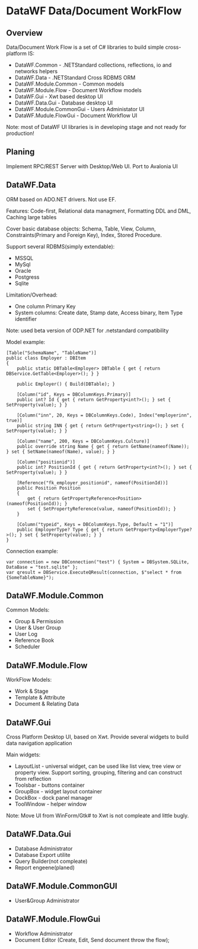 # DataWF Data/Document WorkFlow

## Overview

Data/Document Work Flow is a set of C# libraries to build simple cross-platform IS:

- DataWF.Common - .NETStandard collections, reflections, io and networks helpers
- DataWF.Data - .NETStandard Cross RDBMS ORM
- DataWF.Module.Common - Common models
- DataWF.Module.Flow - Document Workflow models
- DataWF.Gui - Xwt based desktop UI
- DataWF.Data.Gui - Database desktop UI
- DataWF.Module.CommonGui - Users Administator UI
- DataWF.Mudule.FlowGui - Document Workflow UI

Note: most of DataWF UI libraries is in developing stage and not ready for production!

## Planing

Implement RPC/REST Server with Desktop/Web UI.
Port to Avalonia UI

## DataWF.Data

ORM based on ADO.NET drivers. Not use EF.

Features: Code-first, Relational data managment, Formatting DDL and DML, Caching large tables

Cover basic database objects: Schema, Table, View, Column, Constraints(Primary and Foreign Key), Index, Stored Procedure.

Support several RDBMS(simply extendable):

- MSSQL
- MySql
- Oracle
- Postgress
- Sqlite

Limitation/Overhead:

- One column Primary Key
- System columns: Create date, Stamp date, Access binary, Item Type identifier

Note: used beta version of ODP.NET for .netstandard compatibility

Model example:

    [Table("SchemaName", "TableName")]
    public class Employer : DBItem
    {
        public static DBTable<Employer> DBTable { get { return DBService.GetTable<Employer>(); } }

        public Employer() { Build(DBTable); }

        [Column("id", Keys = DBColumnKeys.Primary)]
        public int? Id { get { return GetProperty<int?>(); } set { SetProperty(value); } }

        [Column("inn", 20, Keys = DBColumnKeys.Code), Index("employerinn", true)]
        public string INN { get { return GetProperty<string>(); } set { SetProperty(value); } }

        [Column("name", 200, Keys = DBColumnKeys.Culture)]
        public override string Name { get { return GetName(nameof(Name)); } set { SetName(nameof(Name), value); } }

        [Column("positionid")]
        public int? PositionId { get { return GetProperty<int?>(); } set { SetProperty(value); } }

        [Reference("fk_employer_positionid", nameof(PositionId))]
        public Position Position
        {
            get { return GetPropertyReference<Position>(nameof(PositionId)); }
            set { SetPropertyReference(value, nameof(PositionId)); }
        }

        [Column("typeid", Keys = DBColumnKeys.Type, Default = "1")]
        public EmployerType? Type { get { return GetProperty<EmployerType?>(); } set { SetProperty(value); } }
    }

Connection example:

    var connection = new DBConnection("test") { System = DBSystem.SQLite, DataBase = "test.sqlite" };
    var qresult = DBService.ExecuteQResult(connection, $"select * from {SomeTableName}");

## DataWF.Module.Common

Common Models:

- Group & Permission
- User & User Group
- User Log
- Reference Book
- Scheduler

## DataWF.Module.Flow

WorkFlow Models:

- Work & Stage
- Template & Attribute
- Document & Relating Data

## DataWF.Gui

Cross Platform Desktop UI, based on Xwt. Provide several widgets to build data navigation application

Main widgets:

- LayoutList - universal widget, can be used like list view, tree view or property view. Support sorting, grouping, filtering and can construct from reflection
- Toolsbar - buttons container
- GroupBox - widget layout container
- DockBox - dock panel manager
- ToolWindow - helper window

Note: Move UI from WinForm/Gtk# to Xwt is not compleate and little bugly.

## DataWF.Data.Gui

- Database Administrator
- Database Export utilite
- Query Builder(not compleate)
- Report engeene(planed)

## DataWF.Module.CommonGUI

- User&Group Administrator

## DataWF.Module.FlowGui

- Workflow Administrator
- Document Editor (Create, Edit, Send document throw the flow);